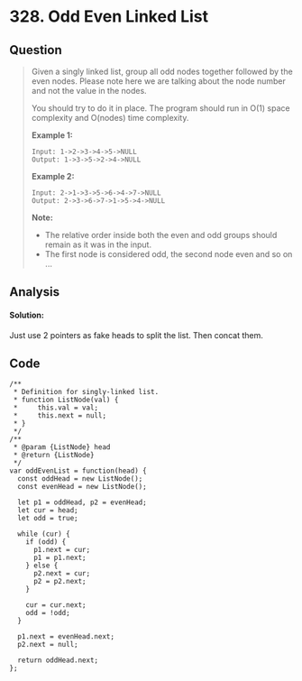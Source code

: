 # 328. Odd Even Linked List

## Question

> Given a singly linked list, group all odd nodes together followed by the even nodes. Please note here we are talking about the node number and not the value in the nodes.
>
> You should try to do it in place. The program should run in O\(1\) space complexity and O\(nodes\) time complexity.
>
> **Example 1:**
>
> ```text
> Input: 1->2->3->4->5->NULL
> Output: 1->3->5->2->4->NULL
> ```
>
> **Example 2:**
>
> ```text
> Input: 2->1->3->5->6->4->7->NULL
> Output: 2->3->6->7->1->5->4->NULL
> ```
>
> **Note:**
>
> * The relative order inside both the even and odd groups should remain as it was in the input.
> * The first node is considered odd, the second node even and so on ...

## Analysis

#### Solution:

Just use 2 pointers as fake heads to split the list. Then concat them.

## Code

```text
/**
 * Definition for singly-linked list.
 * function ListNode(val) {
 *     this.val = val;
 *     this.next = null;
 * }
 */
/**
 * @param {ListNode} head
 * @return {ListNode}
 */
var oddEvenList = function(head) {
  const oddHead = new ListNode();
  const evenHead = new ListNode();
  
  let p1 = oddHead, p2 = evenHead;
  let cur = head;
  let odd = true;
  
  while (cur) {
    if (odd) {
      p1.next = cur;
      p1 = p1.next;
    } else {
      p2.next = cur;
      p2 = p2.next;
    }
    
    cur = cur.next;
    odd = !odd;
  }
  
  p1.next = evenHead.next;
  p2.next = null;
  
  return oddHead.next;
};
```

